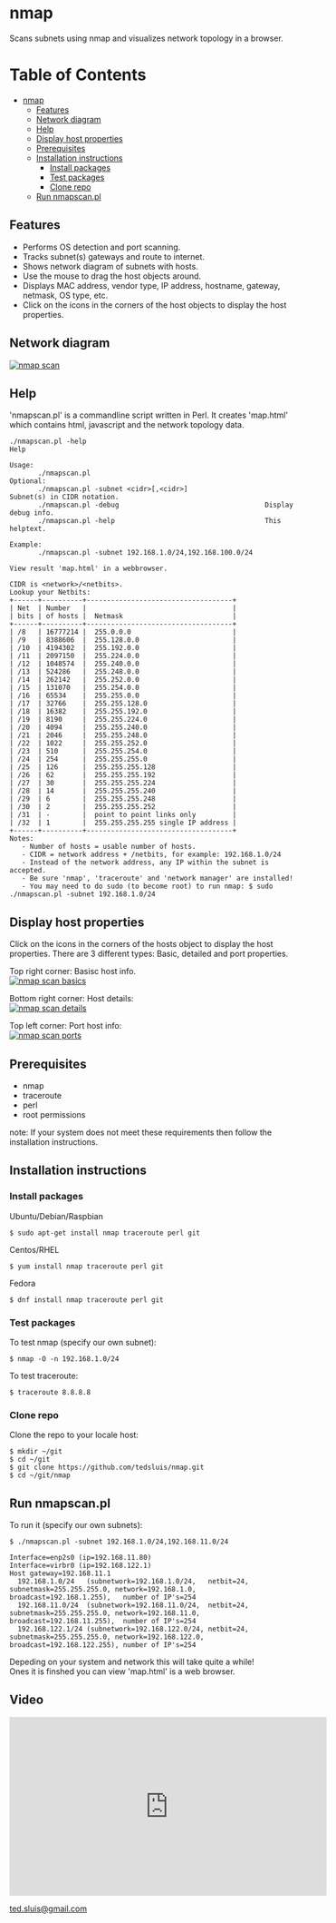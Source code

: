 # nmap
Scans subnets using nmap and visualizes network topology in a browser.  
  
Table of Contents  
=================  

   * [nmap](#nmap)  
      * [Features](#features)
      * [Network diagram](#network-diagram)  
      * [Help](#help)  
      * [Display host properties](#display-host-properties)  
      * [Prerequisites](#prerequisites)  
      * [Installation instructions](#installation-instructions)
         * [Install packages](#install-packages)
         * [Test packages](#test-packages)
         * [Clone repo](#clone-repo)
      * [Run nmapscan.pl](#run-nmapscanpl)
  
## Features
  
* Performs OS detection and port scanning.
* Tracks subnet(s) gateways and route to internet.
* Shows network diagram of subnets with hosts.
* Use the mouse to drag the host objects around.
* Displays MAC address, vendor type, IP address, hostname, gateway, netmask, OS type, etc.
* Click on the icons in the corners of the host objects to display the host properties.

## Network diagram
[![nmap scan](https://raw.githubusercontent.com/tedsluis/nmap/master/img/nmapscan.jpg)](https://raw.githubusercontent.com/tedsluis/nmap/master/img/nmapscan.jpg)
 
## Help  
  
'nmapscan.pl' is a commandline script written in Perl. It creates 'map.html' which contains html, javascript and the network topology data.  
  
````
./nmapscan.pl -help
Help

Usage: 
       ./nmapscan.pl 
Optional:
       ./nmapscan.pl -subnet <cidr>[,<cidr>]                   Subnet(s) in CIDR notation.
       ./nmapscan.pl -debug                                    Display debug info.
       ./nmapscan.pl -help                                     This helptext.

Example:
       ./nmapscan.pl -subnet 192.168.1.0/24,192.168.100.0/24

View result 'map.html' in a webbrowser.  

CIDR is <network>/<netbits>. 
Lookup your Netbits:
+------+----------+------------------------------------+
| Net  | Number   |                                    |
| bits | of hosts |  Netmask                           |
+------+----------+------------------------------------+
| /8   | 16777214 |  255.0.0.0                         |
| /9   | 8388606  |  255.128.0.0                       |
| /10  | 4194302  |  255.192.0.0                       |
| /11  | 2097150  |  255.224.0.0                       |
| /12  | 1048574  |  255.240.0.0                       |
| /13  | 524286   |  255.248.0.0                       |
| /14  | 262142   |  255.252.0.0                       |
| /15  | 131070   |  255.254.0.0                       |
| /16  | 65534    |  255.255.0.0                       |
| /17  | 32766    |  255.255.128.0                     |
| /18  | 16382    |  255.255.192.0                     |
| /19  | 8190     |  255.255.224.0                     |
| /20  | 4094     |  255.255.240.0                     |
| /21  | 2046     |  255.255.248.0                     |
| /22  | 1022     |  255.255.252.0                     |
| /23  | 510      |  255.255.254.0                     |
| /24  | 254      |  255.255.255.0                     |
| /25  | 126      |  255.255.255.128                   |
| /26  | 62       |  255.255.255.192                   |
| /27  | 30       |  255.255.255.224                   |
| /28  | 14       |  255.255.255.240                   |
| /29  | 6        |  255.255.255.248                   |
| /30  | 2        |  255.255.255.252                   |
| /31  | -        |  point to point links only         |
| /32  | 1        |  255.255.255.255 single IP address |
+------+----------+------------------------------------+
Notes: 
   - Number of hosts = usable number of hosts.
   - CIDR = network address + /netbits, for example: 192.168.1.0/24
   - Instead of the network address, any IP within the subnet is accepted.
   - Be sure 'nmap', 'traceroute' and 'network manager' are installed!
   - You may need to do sudo (to become root) to run nmap: $ sudo ./nmapscan.pl -subnet 192.168.1.0/24
````
## Display host properties  
  
Click on the icons in the corners of the hosts object to display the host properties. There are 3 different types: Basic, detailed and port properties.  
   
Top right corner: Basisc host info.  
[![nmap scan basics](https://raw.githubusercontent.com/tedsluis/nmap/master/img/basics_screenshot.jpg)](https://raw.githubusercontent.com/tedsluis/nmap/master/img/basics_screenshot.jpg)
   
Bottom right corner: Host details:   
[![nmap scan details](https://raw.githubusercontent.com/tedsluis/nmap/master/img/details_screenshot.jpg)](https://raw.githubusercontent.com/tedsluis/nmap/master/img/details_screenshot.jpg)
    
Top left corner: Port host info:  
[![nmap scan ports](https://raw.githubusercontent.com/tedsluis/nmap/master/img/ports_screenshot.jpg)](https://raw.githubusercontent.com/tedsluis/nmap/master/img/ports_screenshot.jpg)

## Prerequisites  

* nmap  
* traceroute  
* perl 
* root permissions  

note: If your system does not meet these requirements then follow the installation instructions.

## Installation instructions

### Install packages
  
Ubuntu/Debian/Raspbian  
````
$ sudo apt-get install nmap traceroute perl git  
````
   
Centos/RHEL  
````
$ yum install nmap traceroute perl git  
````
  
Fedora  
````
$ dnf install nmap traceroute perl git 
````
   
### Test packages  
  
To test nmap (specify our own subnet):  
````
$ nmap -O -n 192.168.1.0/24  
````
  
To test traceroute:  
````
$ traceroute 8.8.8.8   
````
   
### Clone repo  
  
Clone the repo to your locale host:
````
$ mkdir ~/git
$ cd ~/git
$ git clone https://github.com/tedsluis/nmap.git
$ cd ~/git/nmap
````
    
## Run nmapscan.pl
  
To run it (specify our own subnets):  
````
$ ./nmapscan.pl -subnet 192.168.1.0/24,192.168.11.0/24 

Interface=enp2s0 (ip=192.168.11.80)
Interface=virbr0 (ip=192.168.122.1)
Host gateway=192.168.11.1
  192.168.1.0/24   (subnetwork=192.168.1.0/24,   netbit=24, subnetmask=255.255.255.0, network=192.168.1.0,   broadcast=192.168.1.255),   number of IP's=254
  192.168.11.0/24  (subnetwork=192.168.11.0/24,  netbit=24, subnetmask=255.255.255.0, network=192.168.11.0,  broadcast=192.168.11.255),  number of IP's=254
  192.168.122.1/24 (subnetwork=192.168.122.0/24, netbit=24, subnetmask=255.255.255.0, network=192.168.122.0, broadcast=192.168.122.255), number of IP's=254
````
Depeding on your system and network this will take quite a while!    
Ones it is finshed you can view 'map.html' is a web browser.  
  
## Video  
  
<iframe width="560" height="315" src="https://www.youtube.com/embed/DMpabcP0r_U" frameborder="0" allowfullscreen></iframe> 
  
ted.sluis@gmail.com

  


